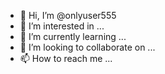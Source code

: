 - 👋 Hi, I’m @onlyuser555
- 👀 I’m interested in ...
- 🌱 I’m currently learning ...
- 💞️ I’m looking to collaborate on ...
- 📫 How to reach me ...

<!---
onlyuser555/onlyuser555 is a ✨ special ✨ repository because its `README.md` (this file) appears on your GitHub profile.
You can click the Preview link to take a look at your changes.
--->
